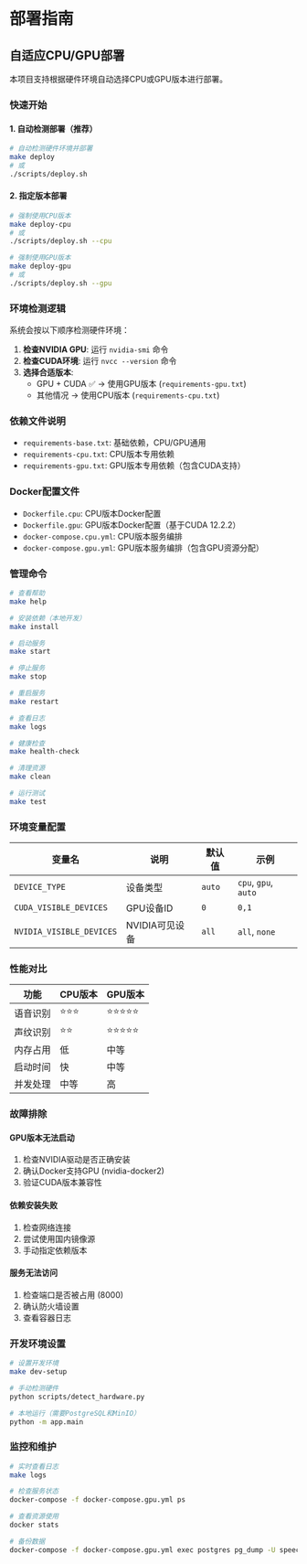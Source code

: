 # 部署指南

## 自适应CPU/GPU部署

本项目支持根据硬件环境自动选择CPU或GPU版本进行部署。

### 快速开始

#### 1. 自动检测部署（推荐）
```bash
# 自动检测硬件环境并部署
make deploy
# 或
./scripts/deploy.sh
```

#### 2. 指定版本部署
```bash
# 强制使用CPU版本
make deploy-cpu
# 或
./scripts/deploy.sh --cpu

# 强制使用GPU版本
make deploy-gpu  
# 或
./scripts/deploy.sh --gpu
```

### 环境检测逻辑

系统会按以下顺序检测硬件环境：

1. **检查NVIDIA GPU**: 运行 `nvidia-smi` 命令
2. **检查CUDA环境**: 运行 `nvcc --version` 命令
3. **选择合适版本**:
   - GPU + CUDA ✅ → 使用GPU版本 (`requirements-gpu.txt`)
   - 其他情况 → 使用CPU版本 (`requirements-cpu.txt`)

### 依赖文件说明

- `requirements-base.txt`: 基础依赖，CPU/GPU通用
- `requirements-cpu.txt`: CPU版本专用依赖
- `requirements-gpu.txt`: GPU版本专用依赖（包含CUDA支持）

### Docker配置文件

- `Dockerfile.cpu`: CPU版本Docker配置
- `Dockerfile.gpu`: GPU版本Docker配置（基于CUDA 12.2.2）
- `docker-compose.cpu.yml`: CPU版本服务编排
- `docker-compose.gpu.yml`: GPU版本服务编排（包含GPU资源分配）

### 管理命令

```bash
# 查看帮助
make help

# 安装依赖（本地开发）
make install

# 启动服务
make start

# 停止服务
make stop

# 重启服务
make restart

# 查看日志
make logs

# 健康检查
make health-check

# 清理资源
make clean

# 运行测试
make test
```

### 环境变量配置

| 变量名 | 说明 | 默认值 | 示例 |
|--------|------|--------|------|
| `DEVICE_TYPE` | 设备类型 | `auto` | `cpu`, `gpu`, `auto` |
| `CUDA_VISIBLE_DEVICES` | GPU设备ID | `0` | `0,1` |
| `NVIDIA_VISIBLE_DEVICES` | NVIDIA可见设备 | `all` | `all`, `none` |

### 性能对比

| 功能 | CPU版本 | GPU版本 |
|------|---------|---------|
| 语音识别 | ⭐⭐⭐ | ⭐⭐⭐⭐⭐ |
| 声纹识别 | ⭐⭐ | ⭐⭐⭐⭐⭐ |
| 内存占用 | 低 | 中等 |
| 启动时间 | 快 | 中等 |
| 并发处理 | 中等 | 高 |

### 故障排除

#### GPU版本无法启动
1. 检查NVIDIA驱动是否正确安装
2. 确认Docker支持GPU (nvidia-docker2)
3. 验证CUDA版本兼容性

#### 依赖安装失败
1. 检查网络连接
2. 尝试使用国内镜像源
3. 手动指定依赖版本

#### 服务无法访问
1. 检查端口是否被占用 (8000)
2. 确认防火墙设置
3. 查看容器日志

### 开发环境设置

```bash
# 设置开发环境
make dev-setup

# 手动检测硬件
python scripts/detect_hardware.py

# 本地运行（需要PostgreSQL和MinIO）
python -m app.main
```

### 监控和维护

```bash
# 实时查看日志
make logs

# 检查服务状态
docker-compose -f docker-compose.gpu.yml ps

# 查看资源使用
docker stats

# 备份数据
docker-compose -f docker-compose.gpu.yml exec postgres pg_dump -U speech_user speech_recognition > backup.sql
```
